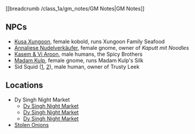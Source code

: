 [[breadcrumb /class_1a/gm_notes/GM Notes|GM Notes]]

## NPCs

* [Kusa Xungoon](^class_1a/salted_legacy/kusa_xungoon.png), female kobold, runs Xungoon Family Seafood
* [Annaliese Nudelverkäufer](^class_1a/salted_legacy/annaliese_nudelverkaufer.png), female gnome, owner of _Kaputt mit Noodles_ 
* [Kasem & Vi Aroon](^class_1a/salted_legacy/kasem_vi_aroon.png), male humans, the Spicy Brothers
* [Madam Kulp](^class_1a/salted_legacy/madam_kulp.png), female gnome, runs Madam Kulp's Silk
* Sid Squid ([1](^class_1a/salted_legacy/sid_squid_1.png), [2](^class_1a/salted_legacy/sid_squid_2.png)), male human, owner of Trusty Leek

## Locations

* Dy Singh Night Market
  * [Dy Singh Night Market](^class_1a/salted_legacy/night_market_1.png)
  * [Dy Singh Night Market](^class_1a/salted_legacy/night_market_2.png)
  * [Dy Singh Night Market](^class_1a/salted_legacy/night_market_3.png)
* [Stolen Onions](^class_1a/salted_legacy/stolen_onions.png)